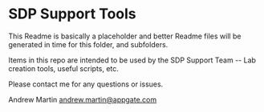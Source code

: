 # SDP Support Tools

This Readme is basically a placeholder and better Readme files will be generated in time for this folder, and subfolders.  

Items in this repo are intended to be used by the SDP Support Team -- Lab creation tools, useful scripts, etc.

Please contact me for any questions or issues.

Andrew Martin
andrew.martin@appgate.com 
